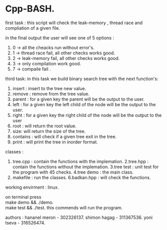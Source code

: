 # Cpp-BASH.
first task :
this script will check the leak-memory , thread race and compliation of a given file.

in the final output the user will see one of 5 options :
1. 0 -> all the cheacks run without error's.
2. 1 -> thread race fail, all other checks works good.
3. 2 -> leak-memory fail, all other checks works good.
4. 3 -> only compilation work good.
5. 7 -> compaile fail . 

third task:
in this task we build binary search tree with the next function's:
1. insert : insert to the tree new value.
2. remove : remove from the tree value.
3. parent : for a given key the parent will be the output to the user.
4. left : for a given key the left child of the node will be the output to the user.
5. right : for a given key the right child of the node will be the output to the user
6. root : will return the root value.
7. size: will return the size of the tree.
8. contains : will check if a given tree exit in the tree.
9. print : will print the tree in inorder format.

classes :
1. tree.cpp : contain the functions with the implemation.
2.tree.hpp : contain the functions without the implemation.
3.tree test : unit test for the program with 45 checks.
4.tree demo : the main class.
5. makefile : run the classes.
6.badkan.hpp : will check the functions.

working envirment : linux.

on terminal press \
make demo && ./demo.  
make test && ./test.
this commends will run the program.
                  
                  

authors : hananel meron - 302326137.
          shimon hagag - 311367536.
          yoni tseva - 316526474.
